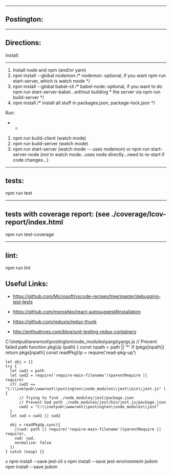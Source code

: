 -----------
Postington: 
-----------

-----------
Directions:
-----------

Install:
- - - - 
1. Install node and npm (and/or yarn)
2. npm install --global nodemon   /* nodemon: optional, if you want npm run start-server, which is watch mode */
3. npm install --global babel-cli /* babel-node: optional, if you want to do npm run start-server-babel...without building 
                                  * the server via npm run build-server */
4. npm install /* install all stuff in packages.json, package-lock.json */

Run:
- - 
1. npm run build-client (watch mode)
2. npm run build-server (watch mode)
3. npm run start-server (watch mode -- uses nodemon)
       or
   npm run start-server-node (_not_ in watch mode...uses node directly...need to re-start if code changes...)

------
tests:
------
npm run test

---------------------------------------
tests with coverage report:
(see ./coverage/lcov-report/index.html
---------------------------------------
npm run test-coverage

-----
lint:
-----
npm run lint

Useful Links:
-------------
* https://github.com/Microsoft/vscode-recipes/tree/master/debugging-jest-tests

* https://github.com/moroshko/react-autosuggest#installation

* https://github.com/reduxjs/redux-thunk

* http://enthudrives.com/blog/unit-testing-redux-containers

C:\inetpub\wwwroot\postington\node_modules\yargs\yargs.js
// Prevent failed path 
  function pkgUp (path) {
    const npath = path || '*'
    if (pkgs[npath]) return pkgs[npath]
    const readPkgUp = require('read-pkg-up')

    let obj = {}
    try {
      let cwd1 = path
      let cwd2 = require('require-main-filename')(parentRequire || require)
      if( cwd2 == "C:\\inetpub\\wwwroot\\postington\\node_modules\\jest\\bin\\jest.js" ){
          // Trying to find ./node_modules/jest/package.json
          // Prevent bad path ./node_modules/jest/bin/jest.js/package.json
          cwd2 = "C:\\inetpub\\wwwroot\\postington\\node_modules\\jest"
      }
      let cwd = cwd1 || cwd2

      obj = readPkgUp.sync({
        //cwd: path || require('require-main-filename')(parentRequire || require),
        cwd: cwd,
        normalize: false
      })
    } catch (noop) {}

x npm install --save jest-cli
x npm install --save jest-environment-jsdom
npm install --save jsdom
